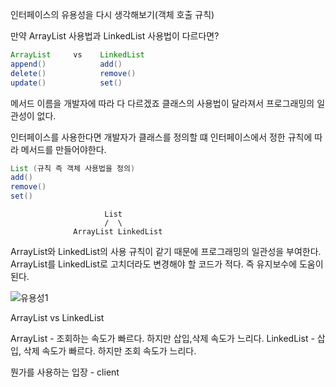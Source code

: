 인터페이스의 유용성을 다시 생각해보기(객체 호출 규칙)

만약 ArrayList 사용법과 LinkedList 사용법이 다르다면?

```java
ArrayList     vs    LinkedList
append()            add()
delete()            remove()
update()            set()
```
메서드 이름을 개발자에 따라 다 다르겠죠
클래스의 사용법이 달라져서 프로그래밍의 일관성이 없다.


인터페이스를 사용한다면 개발자가 클래스를 정의할 떄 인터페이스에서 정한 규칙에 따라 메서드를 만들어야한다.

```java
List (규칙 즉 객체 사용법을 정의)
add()
remove()
set()
```

```
                     List
                     /  \
              ArrayList LinkedList

```

ArrayList와 LinkedList의 사용 규칙이 같기 때문에 프로그래밍의 일관성을 부여한다.
ArrayList를 LinkedList로 고치더라도 변경해야 할 코드가 적다.
즉 유지보수에 도움이 된다.

![유용성1](https://user-images.githubusercontent.com/86590036/130710783-58586ef0-32c5-4593-8145-11d53aaac996.jpg)



ArrayList vs LinkedList

ArrayList - 조회하는 속도가 빠르다. 하지만 삽입,삭제 속도가 느리다.
LinkedList - 삽입, 삭제 속도가 빠르다. 하지만 조회 속도가 느리다.

뭔가를 사용하는 입장 - client